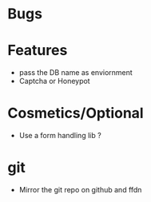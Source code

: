 Bugs
====

Features
========

- pass the DB name as enviornment
- Captcha or Honeypot

Cosmetics/Optional
==================
- Use a form handling lib ?

git
===
- Mirror the git repo on github and ffdn
